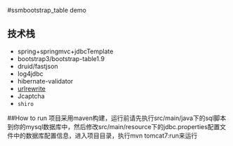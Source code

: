 #ssmbootstrap_table demo
## 技术栈
* spring+springmvc+jdbcTemplate
* bootstrap3/bootstrap-table1.9
* druid/fastjson
* log4jdbc
* hibernate-validator
* [urlrewrite](http://tuckey.org/urlrewrite/)
* Jcaptcha
* `shiro`

##How to run
项目采用maven构建，运行前请先执行src/main/java下的sql脚本到你的mysql数据库中，然后修改src/main/resource下的jdbc.properties配置文件中的数据库配置信息，进入项目目录，执行mvn tomcat7:run来运行
